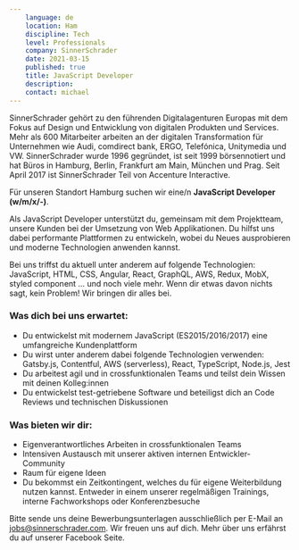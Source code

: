 ```yaml
---
    language: de
    location: Ham
    discipline: Tech
    level: Professionals
    company: SinnerSchrader
    date: 2021-03-15
    published: true
    title: JavaScript Developer
    description: 
    contact: michael
---
```


SinnerSchrader gehört zu den führenden Digitalagenturen Europas mit dem Fokus auf Design und Entwicklung von digitalen Produkten und Services. Mehr als 600 Mitarbeiter arbeiten an der digitalen Transformation für Unternehmen wie Audi, comdirect bank, ERGO, Telefónica, Unitymedia und VW. SinnerSchrader wurde 1996 gegründet, ist seit 1999 börsennotiert und hat Büros in Hamburg, Berlin, Frankfurt am Main, München und Prag. Seit April 2017 ist SinnerSchrader Teil von Accenture Interactive.

Für unseren Standort Hamburg suchen wir eine/n **JavaScript Developer (w/m/x/-)**.

Als JavaScript Developer unterstützt du, gemeinsam mit dem Projektteam, unsere Kunden bei der Umsetzung von Web Applikationen. Du hilfst uns dabei performante Plattformen zu entwickeln, wobei du Neues ausprobieren und moderne Technologien anwenden kannst.

Bei uns triffst du aktuell unter anderem auf folgende Technologien: JavaScript, HTML, CSS, Angular, React, GraphQL, AWS, Redux, MobX, styled component … und noch viele mehr. Wenn dir etwas davon nichts sagt, kein Problem! Wir bringen dir alles bei.

### Was dich bei uns erwartet:
- Du entwickelst mit modernem JavaScript (ES2015/2016/2017) eine umfangreiche Kundenplattform
- Du wirst unter anderem dabei folgende Technologien verwenden: Gatsby.js, Contentful, AWS (serverless), React, TypeScript, Node.js, Jest
- Du arbeitest agil und in crossfunktionalen Teams und teilst dein Wissen mit deinen Kolleg:innen
- Du entwickelst test-getriebene Software und beteiligst dich an Code Reviews und technischen Diskussionen

### Was bieten wir dir:
- Eigenverantwortliches Arbeiten in crossfunktionalen Teams
- Intensiven Austausch mit unserer aktiven internen Entwickler-Community
- Raum für eigene Ideen
- Du bekommst ein Zeitkontingent, welches du für eigene Weiterbildung nutzen kannst. Entweder in einem unserer regelmäßigen Trainings, interne Fachworkshops oder Konferenzbesuche

Bitte sende uns deine Bewerbungsunterlagen ausschließlich per E-Mail an <jobs@sinnerschrader.com>. Wir freuen uns auf dich. Mehr über uns erfährst du auf unserer Facebook Seite. 
